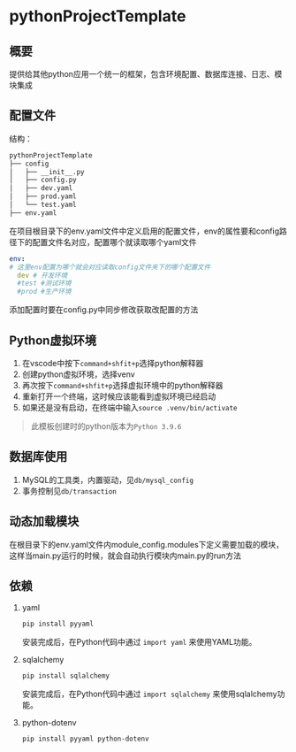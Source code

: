 # pythonProjectTemplate

## 概要

提供给其他python应用一个统一的框架，包含环境配置、数据库连接、日志、模块集成

## 配置文件

结构：

```bash
pythonProjectTemplate
├── config
│   ├── __init__.py
│   ├── config.py
│   ├── dev.yaml
│   ├── prod.yaml
│   └── test.yaml
├── env.yaml
```

在项目根目录下的env.yaml文件中定义启用的配置文件，env的属性要和config路径下的配置文件名对应，配置哪个就读取哪个yaml文件

```yaml
env:
# 这里env配置为哪个就会对应读取config文件夹下的哪个配置文件
  dev # 开发环境
  #test #测试环境
  #prod #生产环境
```

添加配置时要在config.py中同步修改获取改配置的方法

## Python虚拟环境

1. 在vscode中按下`command+shfit+p`选择python解释器
2. 创建python虚拟环境，选择venv
3. 再次按下`command+shfit+p`选择虚拟环境中的python解释器
4. 重新打开一个终端，这时候应该能看到虚拟环境已经启动
5. 如果还是没有启动，在终端中输入`source .venv/bin/activate`

> 此模板创建时的python版本为`Python 3.9.6`

## 数据库使用

1. MySQL的工具类，内置驱动，见`db/mysql_config`
2. 事务控制见`db/transaction`

## 动态加载模块

在根目录下的env.yaml文件内module_config.modules下定义需要加载的模块，这样当main.py运行的时候，就会自动执行模块内main.py的run方法


## 依赖

1. yaml

    ```bash
    pip install pyyaml
    ```

    安装完成后，在Python代码中通过 `import yaml` 来使用YAML功能。
2. sqlalchemy

    ```bash
    pip install sqlalchemy
    ```

    安装完成后，在Python代码中通过 `import sqlalchemy` 来使用sqlalchemy功能。
3. python-dotenv

    ```bash
    pip install pyyaml python-dotenv
    ```